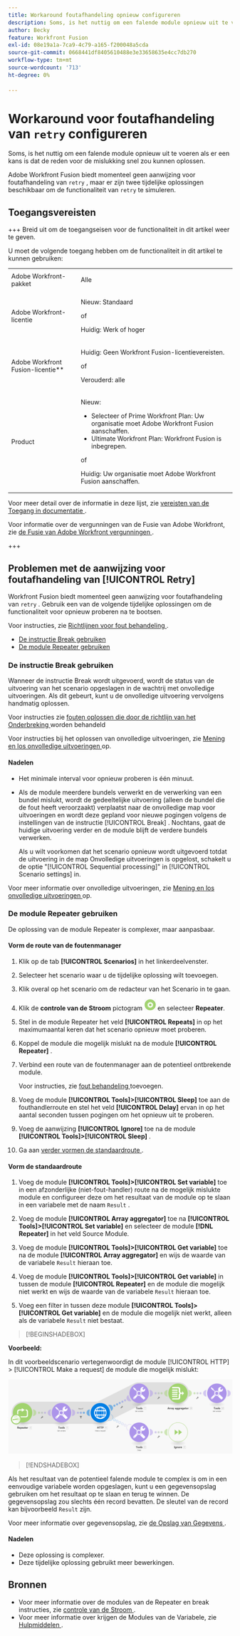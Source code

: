 ```yaml
---
title: Workaround foutafhandeling opnieuw configureren
description: Soms, is het nuttig om een falende module opnieuw uit te voeren als er een kans is dat de reden voor de mislukking snel zou kunnen oplossen.
author: Becky
feature: Workfront Fusion
exl-id: 08e19a1a-7ca9-4c79-a165-f200048a5cda
source-git-commit: 0668441df8405610488e3e33658635e4cc7db270
workflow-type: tm+mt
source-wordcount: '713'
ht-degree: 0%

---
```


# Workaround voor foutafhandeling van `retry` configureren

Soms, is het nuttig om een falende module opnieuw uit te voeren als er een kans is dat de reden voor de mislukking snel zou kunnen oplossen.

Adobe Workfront Fusion biedt momenteel geen aanwijzing voor foutafhandeling van `retry` , maar er zijn twee tijdelijke oplossingen beschikbaar om de functionaliteit van `retry` te simuleren.

## Toegangsvereisten

+++ Breid uit om de toegangseisen voor de functionaliteit in dit artikel weer te geven.

U moet de volgende toegang hebben om de functionaliteit in dit artikel te kunnen gebruiken:

<table style="table-layout:auto">
 <col> 
 <col> 
 <tbody> 
  <tr> 
   <td role="rowheader">Adobe Workfront-pakket 
   <td> <p>Alle</p> </td> 
  </tr> 
  <tr data-mc-conditions=""> 
   <td role="rowheader">Adobe Workfront-licentie</td> 
   <td> <p>Nieuw: Standaard</p><p>of</p><p>Huidig: Werk of hoger</p> </td> 
  </tr> 
  <tr> 
   <td role="rowheader">Adobe Workfront Fusion-licentie**</td> 
   <td>
   <p>Huidig: Geen Workfront Fusion-licentievereisten.</p>
   <p>of</p>
   <p>Verouderd: alle </p>
   </td> 
  </tr> 
  <tr> 
   <td role="rowheader">Product</td> 
   <td>
   <p>Nieuw:</p> <ul><li>Selecteer of Prime Workfront Plan: Uw organisatie moet Adobe Workfront Fusion aanschaffen.</li><li>Ultimate Workfront Plan: Workfront Fusion is inbegrepen.</li></ul>
   <p>of</p>
   <p>Huidig: Uw organisatie moet Adobe Workfront Fusion aanschaffen.</p>
   </td> 
  </tr>
 </tbody> 
</table>

Voor meer detail over de informatie in deze lijst, zie [ vereisten van de Toegang in documentatie ](/help/workfront-fusion/references/licenses-and-roles/access-level-requirements-in-documentation.md).

Voor informatie over de vergunningen van de Fusie van Adobe Workfront, zie [ de Fusie van Adobe Workfront vergunningen ](/help/workfront-fusion/set-up-and-manage-workfront-fusion/licensing-operations-overview/license-automation-vs-integration.md).

+++

## Problemen met de aanwijzing voor foutafhandeling van [!UICONTROL Retry]

Workfront Fusion biedt momenteel geen aanwijzing voor foutafhandeling van `retry` . Gebruik een van de volgende tijdelijke oplossingen om de functionaliteit voor opnieuw proberen na te bootsen.

Voor instructies, zie [ Richtlijnen voor fout behandeling ](/help/workfront-fusion/references/errors/directives-for-error-handling.md).

* [De instructie Break gebruiken](#use-the-break-directive)
* [De module Repeater gebruiken](#use-the-repeater-module)

### De instructie Break gebruiken

Wanneer de instructie Break wordt uitgevoerd, wordt de status van de uitvoering van het scenario opgeslagen in de wachtrij met onvolledige uitvoeringen. Als dit gebeurt, kunt u de onvolledige uitvoering vervolgens handmatig oplossen.

Voor instructies zie [ fouten oplossen die door de richtlijn van het Onderbreking ](/help/workfront-fusion/create-scenarios/config-error-handling/resolve-error-from-break-directive.md) worden behandeld

Voor instructies bij het oplossen van onvolledige uitvoeringen, zie [ Mening en los onvolledige uitvoeringen ](/help/workfront-fusion/manage-scenarios/view-and-resolve-incomplete-executions.md) op.

#### Nadelen

* Het minimale interval voor opnieuw proberen is één minuut.
* Als de module meerdere bundels verwerkt en de verwerking van een bundel mislukt, wordt de gedeeltelijke uitvoering (alleen de bundel die de fout heeft veroorzaakt) verplaatst naar de onvolledige map voor uitvoeringen en wordt deze gepland voor nieuwe pogingen volgens de instellingen van de instructie [!UICONTROL Break] . Nochtans, gaat de huidige uitvoering verder en de module blijft de verdere bundels verwerken.

  Als u wilt voorkomen dat het scenario opnieuw wordt uitgevoerd totdat de uitvoering in de map Onvolledige uitvoeringen is opgelost, schakelt u de optie &quot;[!UICONTROL Sequential processing]&quot; in [!UICONTROL Scenario settings] in.

Voor meer informatie over onvolledige uitvoeringen, zie [ Mening en los onvolledige uitvoeringen ](/help/workfront-fusion/manage-scenarios/view-and-resolve-incomplete-executions.md) op.

### De module Repeater gebruiken

De oplossing van de module Repeater is complexer, maar aanpasbaar.

#### Vorm de route van de foutenmanager

1. Klik op de tab **[!UICONTROL Scenarios]** in het linkerdeelvenster.
1. Selecteer het scenario waar u de tijdelijke oplossing wilt toevoegen.
1. Klik overal op het scenario om de redacteur van het Scenario in te gaan.
1. Klik de **controle van de Stroom** pictogram ![ controle van de Stroom ](assets/flow-control-icon.png) en selecteer **Repeater**.
1. Stel in de module Repeater het veld **[!UICONTROL Repeats]** in op het maximumaantal keren dat het scenario opnieuw moet proberen.
1. Koppel de module die mogelijk mislukt na de module **[!UICONTROL Repeater]** .
1. Verbind een route van de foutenmanager aan de potentieel ontbrekende module.

   Voor instructies, zie [ fout behandeling ](/help/workfront-fusion/create-scenarios/config-error-handling/error-handling.md) toevoegen.
1. Voeg de module **[!UICONTROL Tools]>[!UICONTROL Sleep]** toe aan de fouthandlerroute en stel het veld **[!UICONTROL Delay]** ervan in op het aantal seconden tussen pogingen om het opnieuw uit te proberen.

1. Voeg de aanwijzing **[!UICONTROL Ignore]** toe na de module **[!UICONTROL Tools]>[!UICONTROL Sleep]** .
1. Ga aan [ verder vormen de standaardroute ](#configure-the-default-route).

#### Vorm de standaardroute

1. Voeg de module **[!UICONTROL Tools]>[!UICONTROL Set variable]** toe in een afzonderlijke (niet-fout-handler) route na de mogelijk mislukte module en configureer deze om het resultaat van de module op te slaan in een variabele met de naam `Result` .

1. Voeg de module **[!UICONTROL Array aggregator]** toe na **[!UICONTROL Tools]>[!UICONTROL Set variable]** en selecteer de module **[!DNL Repeater]** in het veld Source Module.

1. Voeg de module **[!UICONTROL Tools]>[!UICONTROL Get variable]** toe na de module **[!UICONTROL Array aggregator]** en wijs de waarde van de variabele `Result` hieraan toe.

1. Voeg de module **[!UICONTROL Tools]>[!UICONTROL Get variable]** in tussen de module **[!UICONTROL Repeater]** en de module die mogelijk niet werkt en wijs de waarde van de variabele `Result` hieraan toe.

1. Voeg een filter in tussen deze module **[!UICONTROL Tools]>[!UICONTROL Get variable]** en de module die mogelijk niet werkt, alleen als de variabele `Result` niet bestaat.

>[!BEGINSHADEBOX]

**Voorbeeld:**

In dit voorbeeldscenario vertegenwoordigt de module [!UICONTROL HTTP] > [!UICONTROL Make a request] de module die mogelijk mislukt:

![](assets/http-make-request.png)

>[!ENDSHADEBOX]

Als het resultaat van de potentieel falende module te complex is om in een eenvoudige variabele worden opgeslagen, kunt u een gegevensopslag gebruiken om het resultaat op te slaan en terug te winnen. De gegevensopslag zou slechts één record bevatten. De sleutel van de record kan bijvoorbeeld `Result` zijn.

Voor meer informatie over gegevensopslag, zie [ de Opslag van Gegevens ](/help/workfront-fusion/create-scenarios/map-data/data-stores.md).

#### Nadelen

* Deze oplossing is complexer.
* Deze tijdelijke oplossing gebruikt meer bewerkingen.

## Bronnen

* Voor meer informatie over de modules van de Repeater en break instructies, zie [ controle van de Stroom ](/help/workfront-fusion/references/apps-and-modules/tools-and-transformers/flow-control.md).
* Voor meer informatie over krijgen de Modules van de Variabele, zie [ Hulpmiddelen ](/help/workfront-fusion/references/apps-and-modules/tools-and-transformers/tools-modules.md).
